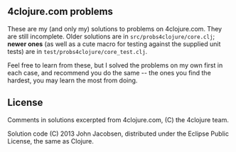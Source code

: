## 4clojure.com problems

These are my (and only my) solutions to problems on 4clojure.com. They
are still incomplete. Older solutions are in
`src/probs4clojure/core.clj`; **newer ones** (as well as a cute macro
for testing against the supplied unit tests) are in
`test/probs4clojure/core_test.clj`.

Feel free to learn from these, but I solved the problems on my own
first in each case, and recommend you do the same -- the ones you find
the hardest, you may learn the most from doing.


## License

Comments in solutions excerpted from 4clojure.com, (C) the 4clojure team.

Solution code (C) 2013 John Jacobsen, distributed under the Eclipse
Public License, the same as Clojure.
